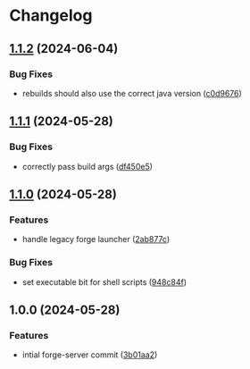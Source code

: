 # Changelog

## [1.1.2](https://github.com/AnthonyPorthouse/forge-server/compare/v1.1.1...v1.1.2) (2024-06-04)


### Bug Fixes

* rebuilds should also use the correct java version ([c0d9676](https://github.com/AnthonyPorthouse/forge-server/commit/c0d9676e97d3228060cbfaf1042dd65d16fabe52))

## [1.1.1](https://github.com/AnthonyPorthouse/forge-server/compare/v1.1.0...v1.1.1) (2024-05-28)


### Bug Fixes

* correctly pass build args ([df450e5](https://github.com/AnthonyPorthouse/forge-server/commit/df450e548036257478979b5a4ac4a19292f15b1b))

## [1.1.0](https://github.com/AnthonyPorthouse/forge-server/compare/v1.0.0...v1.1.0) (2024-05-28)


### Features

* handle legacy forge launcher ([2ab877c](https://github.com/AnthonyPorthouse/forge-server/commit/2ab877cd0a0afe6e017d2a761d9909718d30aae1))


### Bug Fixes

* set executable bit for shell scripts ([948c84f](https://github.com/AnthonyPorthouse/forge-server/commit/948c84f30c1be364446c0aadd96f8e267e1f0ba3))

## 1.0.0 (2024-05-28)


### Features

* intial forge-server commit ([3b01aa2](https://github.com/AnthonyPorthouse/forge-server/commit/3b01aa2381de2d1084364c6228f7f60d1b0c88f5))

